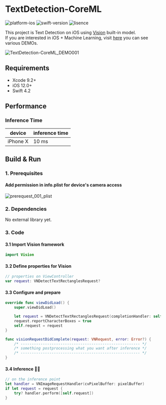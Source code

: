 # TextDetection-CoreML

![platform-ios](https://img.shields.io/badge/platform-ios-lightgrey.svg)
![swift-version](https://img.shields.io/badge/swift-4.2-red.svg)
![lisence](https://img.shields.io/badge/license-MIT-black.svg)

This project is Text Detection on iOS using [Vision](https://developer.apple.com/documentation/vision) built-in model.<br>If you are interested in iOS + Machine Learning, visit [here](https://github.com/motlabs/iOS-Proejcts-with-ML-Models) you can see various DEMOs.<br>

![TextDetection-CoreML_DEMO001](resource/TextDetection-CoreML_DEMO001.gif)

## Requirements

- Xcode 9.2+
- iOS 12.0+
- Swift 4.2

## Performance

### Inference Time

| device   | inference time |
| -------- | -------------- |
| iPhone X | 10 ms          |

## Build & Run

### 1. Prerequisites

#### Add permission in info.plist for device's camera access

![prerequest_001_plist](/Users/canapio/Project/machine%20learning/MoT%20Labs/github_project/ml-ios-projects/PoseEstimation-CoreML/resource/prerequest_001_plist.png)

### 2. Dependencies

No external library yet.

### 3. Code

#### 3.1 Import Vision framework

```swift
import Vision
```

#### 3.2 Define properties for Vision

```swift
// properties on ViewController
var request: VNDetectTextRectanglesRequest?
```

#### 3.3 Configure and prepare

```swift
override func viewDidLoad() {
    super.viewDidLoad()

	let request = VNDetectTextRectanglesRequest(completionHandler: self.visionRequestDidComplete)
    request.reportCharacterBoxes = true
    self.request = request
}

func visionRequestDidComplete(request: VNRequest, error: Error?) { 
    /* ------------------------------------------------------ */
    /* something postprocessing what you want after inference */
    /* ------------------------------------------------------ */
}
```

#### 3.4 Inference 🏃‍♂️

```swift
// on the inference point
let handler = VNImageRequestHandler(cvPixelBuffer: pixelBuffer)
if let request = request {
	try? handler.perform([self.request])
}
```

